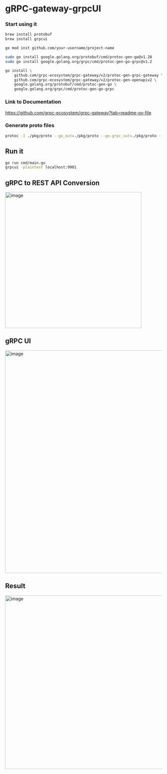 # gRPC-gateway-grpcUI

### Start using it

```bash
brew install protobuf
brew install grpcui

go mod init github.com/your-username/project-name 

sudo go install google.golang.org/protobuf/cmd/protoc-gen-go@v1.28
sudo go install google.golang.org/grpc/cmd/protoc-gen-go-grpc@v1.2

go install \      
    github.com/grpc-ecosystem/grpc-gateway/v2/protoc-gen-grpc-gateway \
    github.com/grpc-ecosystem/grpc-gateway/v2/protoc-gen-openapiv2 \
    google.golang.org/protobuf/cmd/protoc-gen-go \
    google.golang.org/grpc/cmd/protoc-gen-go-grpc

```

### Link to Documentation

https://github.com/grpc-ecosystem/grpc-gateway?tab=readme-ov-file

### Generate proto files

```bash
protoc -I ./pkg/proto --go_out=./pkg/proto --go-grpc_out=./pkg/proto --grpc-gateway_out=. --go_opt paths=source_relative --go-grpc_opt paths=source_relative ./pkg/proto/intern.proto
```

## Run it

```bash
go run cmd/main.go
grpcui -plaintext localhost:9901
```

## gRPC to REST API Conversion

<img width="438" alt="image" src="https://github.com/muhammadfarhankt/gRPC-gateway-grpcUI/assets/50117098/f4483198-bf45-49f5-b37a-ff1b70b319db">

## gRPC UI

<img width="717" alt="image" src="https://github.com/muhammadfarhankt/gRPC-gateway-grpcUI/assets/50117098/f7091a95-8af2-44b5-9797-83c82c65deb6">

## Result

<img width="559" alt="image" src="https://github.com/muhammadfarhankt/gRPC-gateway-grpcUI/assets/50117098/8913ad3e-a682-4051-b139-5ebeacd6b1f1">

